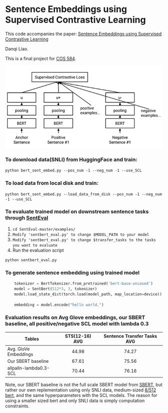 # Sentence Embeddings using Supervised Contrastive Learning
This code accompanies the paper: [Sentence Embeddings using Supervised Contrastive Learning](https://arxiv.org/abs/2106.04791)

Danqi Liao.

This is a final project for [COS 584](https://princeton-nlp.github.io/cos484/cos584.html).

![scl](https://github.com/Danqi7/584-final/blob/master/illustrates.png)

### To download data(SNLI) from HuggingFace and train:
```
python bert_sent_embed.py --pos_num -1 --neg_num -1 --use_SCL
```


### To load data from local disk and train:
```
python bert_sent_embed.py --load_data_from_disk --pos_num -1 --neg_num -1 --use_SCL
```

### To evaluate trained model on downstream sentence tasks through [SentEval](https://github.com/facebookresearch/SentEval)
1. ```cd SentEval-master/examples/```
2. ```Modify 'sentbert_eval.py' to change $MODEL_PATH to your model```
3.  ```Modify 'sentbert_eval.py' to change $transfer_tasks to the tasks you want to evaluate```
4. Run the evaluation script 
```
python sentbert_eval.py
```

### To generate sentence embedding using trained model
```python
    tokenizer = BertTokenizer.from_pretrained('bert-base-uncased')
    model = SentBert(512*3, 3, tokenizer)
    model.load_state_dict(torch.load(model_path, map_location=device))

    embedding = model.encode("hello world.")
```

### Evaluation results on Avg Glove embeddings, our SBERT baseline, all positive/negative SCL model with lambda 0.3

| Tables                      | STS(12-16) AVG         | Sentence Transfer Tasks AVG      |
| ----------------------------|:-------------------:   | :--------------------------------:| 
| Avg. GloVe Embeddings         | 44.98                  |  74.27                         |
| Our SBERT baseline          | 67.61                  |  75.56                           |
| allpalln-lambda0.3-SCL      | 70.44                  |  76.16                           |

Note, our SBERT baseline is not the full scale SBERT model from [SBERT](https://arxiv.org/abs/1908.10084), but rather our
own replementation using only SNLI data, medium-sized [8/512 bert](https://github.com/google-research/bert), and the same hyperparameters 
with the SCL models. The reason for using a smaller sized bert and only SNLI data is simply computation constraints.

